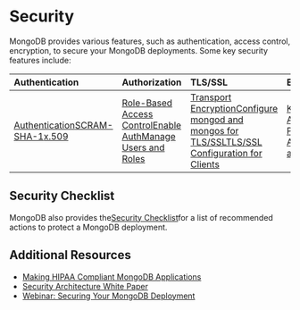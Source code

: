 # Security

MongoDB provides various features, such as authentication, access control, encryption, to secure your MongoDB deployments. Some key security features include:

| Authentication | Authorization | TLS/SSL | Enterprise Only |
| :--- | :--- | :--- | :--- |
| [Authentication](https://docs.mongodb.com/manual/core/authentication/)[SCRAM-SHA-1](https://docs.mongodb.com/manual/core/security-scram-sha-1/)[x.509](https://docs.mongodb.com/manual/core/security-x.509/) | [Role-Based Access Control](https://docs.mongodb.com/manual/core/authorization/)[Enable Auth](https://docs.mongodb.com/manual/tutorial/enable-authentication/)[Manage Users and Roles](https://docs.mongodb.com/manual/tutorial/manage-users-and-roles/) | [Transport Encryption](https://docs.mongodb.com/manual/core/security-transport-encryption/)[Configure mongod and mongos for TLS/SSL](https://docs.mongodb.com/manual/tutorial/configure-ssl/)[TLS/SSL Configuration for Clients](https://docs.mongodb.com/manual/tutorial/configure-ssl-clients/) | [Kerberos Authentication](https://docs.mongodb.com/manual/core/kerberos/)[LDAP Proxy Authentication](https://docs.mongodb.com/manual/core/security-ldap/)[Encryption at Rest](https://docs.mongodb.com/manual/core/security-encryption-at-rest/)[Auditing](https://docs.mongodb.com/manual/core/auditing/) |

## Security Checklist

MongoDB also provides the[Security Checklist](https://docs.mongodb.com/manual/administration/security-checklist/)for a list of recommended actions to protect a MongoDB deployment.

## Additional Resources

* [Making HIPAA Compliant MongoDB Applications](https://www.mongodb.com/blog/post/making-hipaa-compliant-applications-mongodb?jmp=docs)
* [Security Architecture White Paper](https://www.mongodb.com/lp/white-paper/mongodb-security-architecture?jmp=docs)
* [Webinar: Securing Your MongoDB Deployment](http://www.mongodb.com/presentations/webinar-securing-your-mongodb-deployment?jmp=docs)



